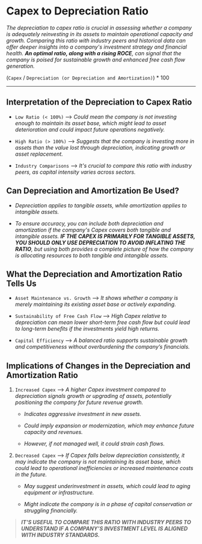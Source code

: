 # Capex to Depreciation Ratio


*The depreciation to capex ratio is crucial in assessing whether a company is adequately reinvesting in its assets to maintain operational capacity and growth. Comparing this ratio with industry peers and historical data can offer deeper insights into a company's investment strategy and financial health. ***An optimal ratio, along with a rising ROCE***, can signal that the company is poised for sustainable growth and enhanced free cash flow generation.*


(`Capex` / `Depreciation (or Depreciation and Amortization)`) * 100


***


## Interpretation of the Depreciation to Capex Ratio


- `Low Ratio (< 100%)` --> *Could mean the company is not investing enough to maintain its asset base, which might lead to asset deterioration and could impact future operations negatively.*

- `High Ratio (> 100%)` --> *Suggests that the company is investing more in assets than the value lost through depreciation, indicating growth or asset replacement.*

- `Industry Comparisons` --> *It's crucial to compare this ratio with industry peers, as capital intensity varies across sectors.*


## Can Depreciation and Amortization Be Used?


- *Depreciation applies to tangible assets, while amortization applies to intangible assets.*

- *To ensure accuracy, you can include both depreciation and amortization if the company's Capex covers both tangible and intangible assets. ***IF THE CAPEX IS PRIMARILY FOR TANGIBLE ASSETS, YOU SHOULD ONLY USE DEPRECIATION TO AVOID INFLATING THE RATIO***, but using both provides a complete picture of how the company is allocating resources to both tangible and intangible assets.*


## What the Depreciation and Amortization Ratio Tells Us


- `Asset Maintenance vs. Growth` --> *It shows whether a company is merely maintaining its existing asset base or actively expanding.*

- `Sustainability of Free Cash Flow` --> *High Capex relative to depreciation can mean lower short-term free cash flow but could lead to long-term benefits if the investments yield high returns.*

- `Capital Efficiency` --> *A balanced ratio supports sustainable growth and competitiveness without overburdening the company’s financials.*


## Implications of Changes in the Depreciation and Amortization Ratio


1. `Increased Capex` --> *A higher Capex investment compared to depreciation signals growth or upgrading of assets, potentially positioning the company for future revenue growth.*

    - *Indicates aggressive investment in new assets.*

    - *Could imply expansion or modernization, which may enhance future capacity and revenues.*

    - *However, if not managed well, it could strain cash flows.*

2. `Decreased Capex` --> *If Capex falls below depreciation consistently, it may indicate the company is not maintaining its asset base, which could lead to operational inefficiencies or increased maintenance costs in the future.*

    - *May suggest underinvestment in assets, which could lead to aging equipment or infrastructure.*

    - *Might indicate the company is in a phase of capital conservation or struggling financially.*


> ***IT'S USEFUL TO COMPARE THIS RATIO WITH INDUSTRY PEERS TO UNDERSTAND IF A COMPANY’S INVESTMENT LEVEL IS ALIGNED WITH INDUSTRY STANDARDS.***